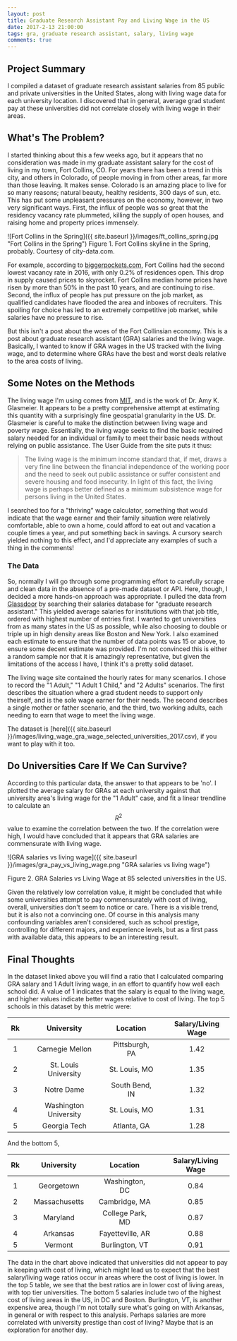 ```yaml
---
layout: post
title: Graduate Research Assistant Pay and Living Wage in the US
date: 2017-2-13 21:00:00
tags: gra, graduate research assistant, salary, living wage
comments: true
---
```


## Project Summary
I compiled a dataset of graduate research assistant salaries from 85 public and private universities in the United States, along with living wage data for each university location. I discovered that in general, average grad student pay at these universities did not correlate closely with living wage in their areas.

## What's The Problem?
I started thinking about this a few weeks ago, but it appears that no consideration was made in my graduate assistant salary for the cost of living in my town, Fort Collins, CO. For years there has been a trend in this city, and others in Colorado, of people moving in from other areas, far more than those leaving. It makes sense. Colorado is an amazing place to live for so many reasons; natural beauty, healthy residents, 300 days of sun, etc. This has put some unpleasant pressures on the economy, however, in two very significant ways. First, the influx of people was so great that the residency vacancy rate plummeted, killing the supply of open houses, and raising home and property prices immensely. 

![Fort Collins in the Spring]({{ site.baseurl }}/images/ft_collins_spring.jpg "Fort Collins in the Spring")
Figure 1. Fort Collins skyline in the Spring, probably. Courtesy of city-data.com.

For example, according to [biggerpockets.com](https://www.biggerpockets.com/renewsblog/2016/02/11/most-and-least-vacancies-us-cities/), Fort Collins had the second lowest vacancy rate in 2016, with only 0.2% of residences open. This drop in supply caused prices to skyrocket. Fort Collins median home prices have risen by more than 50% in the past 10 years, and are continuing to rise. Second, the influx of people has put pressure on the job market, as qualified candidates have flooded the area and inboxes of recruiters. This spoiling for choice has led to an extremely competitive job market, while salaries have no pressure to rise.

But this isn't a post about the woes of the Fort Collinsian economy. This is a post about graduate research assistant (GRA) salaries and the living wage. Basically, I wanted to know if GRA wages in the US tracked with the living wage, and to determine where GRAs have the best and worst deals relative to the area costs of living.

## Some Notes on the Methods
The living wage I'm using comes from [MIT](http://livingwage.mit.edu/), and is the work of Dr. Amy K. Glasmeier. It appears to be a pretty comprehensive attempt at estimating this quantity with a surprisingly fine geospatial granularity in the US. Dr. Glasmeier is careful to make the distinction between living wage and poverty wage. Essentially, the living wage seeks to find the basic required salary needed for an individual or family to meet their basic needs without relying on public assistance. The User Guide from the site puts it thus:

>The living wage is the minimum income standard that, if met, draws a very fine line
between the financial independence of the working poor and the need to seek out public
assistance or suffer consistent and severe housing and food insecurity. In light of this fact, the
living wage is perhaps better defined as a minimum subsistence wage for persons living in the
United States.

I searched too for a "thriving" wage calculator, something that would indicate that the wage earner and their family situation were relatively comfortable, able to own a home, could afford to eat out and vacation a couple times a year, and put something back in savings. A cursory search yielded nothing to this effect, and I'd appreciate any examples of such a thing in the comments!

### The Data
So, normally I will go through some programming effort to carefully scrape and clean data in the absence of a pre-made dataset or API. Here, though, I decided a more hands-on approach was appropriate. I pulled the data from [Glassdoor](https://glassdoor.com) by searching their salaries database for "graduate research assistant." This yielded average salaries for institutions with that job title, ordered with highest number of entries first. I wanted to get universities from as many states in the US as possible, while also choosing to double or triple up in high density areas like Boston and New York. I also examined each estimate to ensure that the number of data points was 15 or above, to ensure some decent estimate was provided. I'm not convinced this is either a random sample nor that it is amazingly representative, but given the limitations of the access I have, I think it's a pretty solid dataset.

The living wage site contained the hourly rates for many scenarios. I chose to record the "1 Adult," "1 Adult 1 Child," and "2 Adults" scenarios. The first describes the situation where a grad student needs to support only theirself, and is the sole wage earner for their needs. The second describes a single mother or father scenario, and the third, two working adults, each needing to earn that wage to meet the living wage.

The dataset is [here]({{ site.baseurl }}/images/living_wage_gra_wage_selected_universities_2017.csv), if you want to play with it too.

## Do Universities Care If We Can Survive?
According to this particular data, the answer to that appears to be 'no'. I plotted the average salary for GRAs at each university against that university area's living wage for the "1 Adult" case, and fit a linear trendline to calculate an $$ R^2 $$ value to examine the correlation between the two. If the correlation were high, I would have concluded that it appears that GRA salaries are commensurate with living wage.

![GRA salaries vs living wage]({{ site.baseurl }}/images/gra_pay_vs_living_wage.png "GRA salaries vs living wage")

Figure 2. GRA Salaries vs Living Wage at 85 selected universities in the US.

Given the relatively low correlation value, it might be concluded that while some universities attempt to pay commensurately with cost of living, overall, universities don't seem to notice or care. There is a visible trend, but it is also not a convincing one. Of course in this analysis many confounding variables aren't considered, such as school prestige, controlling for different majors, and experience levels, but as a first pass with available data, this appears to be an interesting result.

## Final Thoughts
In the dataset linked above you will find a ratio that I calculated comparing GRA salary and 1 Adult living wage, in an effort to quantify how well each school did. A value of 1 indicates that the salary is equal to the living wage, and higher values indicate better wages relative to cost of living. The top 5 schools in this dataset by this metric were:

|Rk |   |University            |   | Location       |   | Salary/Living Wage |
|:-:|---|:--------------------:|---|:--------------:|---|:------------------:|
|1  |   |Carnegie Mellon       |   | Pittsburgh, PA |   | 1.42               |
|2  |   |St. Louis University  |   | St. Louis, MO  |   | 1.35               |
|3  |   |Notre Dame            |   | South Bend, IN |   | 1.32               |
|4  |   |Washington University |   | St. Louis, MO  |   | 1.31               |
|5  |   |Georgia Tech          |   | Atlanta, GA    |   | 1.28               |

And the bottom 5,

|Rk |   |University            |   | Location         |   | Salary/Living Wage |
|:-:|---|:--------------------:|---|:----------------:|---|:------------------:|
|1  |   |Georgetown            |   | Washington, DC   |   | 0.84               |
|2  |   |Massachusetts         |   | Cambridge, MA    |   | 0.85               |
|3  |   |Maryland              |   | College Park, MD |   | 0.87               |
|4  |   |Arkansas              |   | Fayetteville, AR |   | 0.88               |
|5  |   |Vermont               |   | Burlington, VT   |   | 0.91               |

The data in the chart above indicated that universities did not appear to pay in keeping with cost of living, which might lead us to expect that the best salary/living wage ratios occur in areas where the cost of living is lower. In the top 5 table, we see that the best ratios are in lower cost of living areas, with top tier universities. The bottom 5 salaries include two of the highest cost of living areas in the US, in DC and Boston. Burlington, VT, is another expensive area, though I'm not totally sure what's going on with Arkansas, in general or with respect to this analysis. Perhaps salaries are more correlated with university prestige than cost of living? Maybe that is an exploration for another day.
